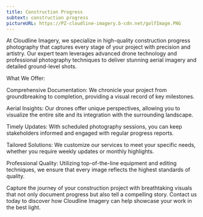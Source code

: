 ```yaml
---
title: Construction Progress
subtext: construction progress
pictureURL: https://PZ-cloudline-imagery.b-cdn.net/golfImage.PNG
---
```

At Cloudline Imagery, we specialize in high-quality construction progress photography that captures every stage of your project with precision and artistry. Our expert team leverages advanced drone technology and professional photography techniques to deliver stunning aerial imagery and detailed ground-level shots.

What We Offer:

Comprehensive Documentation: We chronicle your project from groundbreaking to completion, providing a visual record of key milestones.

Aerial Insights: Our drones offer unique perspectives, allowing you to visualize the entire site and its integration with the surrounding landscape.

Timely Updates: With scheduled photography sessions, you can keep stakeholders informed and engaged with regular progress reports.

Tailored Solutions: We customize our services to meet your specific needs, whether you require weekly updates or monthly highlights.

Professional Quality: Utilizing top-of-the-line equipment and editing techniques, we ensure that every image reflects the highest standards of quality.

Capture the journey of your construction project with breathtaking visuals that not only document progress but also tell a compelling story. Contact us today to discover how Cloudline Imagery can help showcase your work in the best light.
